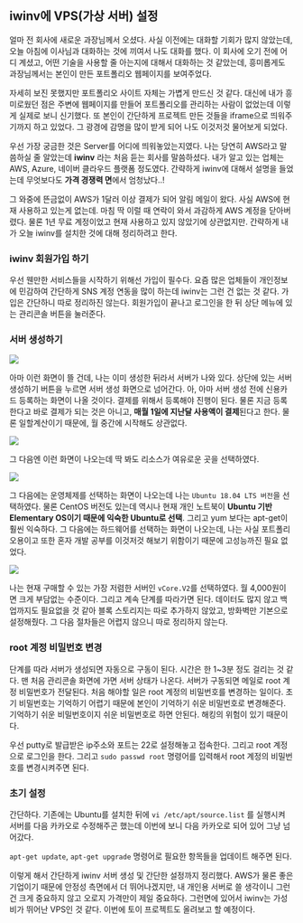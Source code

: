 ## iwinv에 VPS(가상 서버) 설정

얼마 전 회사에 새로운 과장님께서 오셨다. 사실 이전에는 대화할 기회가 많지 않았는데, 오늘 아침에 이사님과 대화하는 것에 끼여서 나도 대화를 했다. 이 회사에 오기 전에 어디 계셨고, 어떤 기술을 사용할 줄 아는지에 대해서 대화하는 것 같았는데, 흥미롭게도 과장님께서는 본인이 만든 포트폴리오 웹페이지를 보여주었다.

자세히 보진 못했지만 포트폴리오 사이트 자체는 가볍게 만드신 것 같다. 대신에 내가 흥미로웠던 점은 주변에 웹페이지를 만들어 포트폴리오를 관리하는 사람이 없었는데 이렇게 실제로 보니 신기했다. 또 본인이 간단하게 프로젝트 만든 것들을 iframe으로 띄워주기까지 하고 있었다. 그 광경에 감명을 많이 받게 되어 나도 이것저것 물어보게 되었다.

우선 가장 궁금한 것은 Server를 어디에 띄워놓았는지였다. 나는 당연히 AWS라고 말씀하실 줄 알았는데 **iwinv** 라는 처음 듣는 회사를 말씀하셨다. 내가 알고 있는 업체는 AWS, Azure, 네이버 클라우드 플랫폼 정도였다. 간략하게 iwinv에 대해서 설명을 들었는데 무엇보다도 **가격 경쟁력 면**에서 엄청났다..!

그 와중에 뜬금없이 AWS가 1달러 이상 결제가 되어 알림 메일이 왔다. 사실 AWS에 현재 사용하고 있는게 없는데. 마침 딱 이럴 때 연락이 와서 과감하게 AWS 계정을 닫아버렸다. 물론 1년 무료 계정이었고 현재 사용하고 있지 않았기에 상관없지만. 간략하게 내가 오늘 iwinv를 설치한 것에 대해 정리하려고 한다.

### iwinv 회원가입 하기

우선 웬만한 서비스들을 시작하기 위해선 가입이 필수다. 요즘 많은 업체들이 개인정보에 민감하여 간단하게 SNS 계정 연동을 많이 하는데 iwinv는 그런 건 없는 것 같다. 가입은 간단하니 따로 정리하진 않는다.  회원가입이 끝나고 로그인을 한 뒤 상단 메뉴에 있는 관리콘솔 버튼을 눌러준다.

### 서버 생성하기

![](https://drive.google.com/uc?id=1Rb3JITuBDbZf6UjGrwMBgNKvdqnjhUEU)

아마 이런 화면이 뜰 건데, 나는 이미 생성한 뒤라서 서버가 나와 있다. 상단에 있는 서버 생성하기 버튼을 누르면 서버 생성 화면으로 넘어간다. 아, 아마 서버 생성 전에 신용카드 등록하는 화면이 나올 것이다. 결제를 위해서 등록해야 진행이 된다. 물론 지금 등록한다고 바로 결제가 되는 것은 아니고, **매월 1일에 지난달 사용액이 결제**된다고 한다. 물론 일할계산이기 때문에, 월 중간에 시작해도 상관없다.

![](https://drive.google.com/uc?id=16FBidwqk-Sq6yufdQhMiH68sSS6-8KCa)

그 다음엔 이런 화면이 나오는데 딱 봐도 리소스가 여유로운 곳을 선택하였다. 

![](https://drive.google.com/uc?id=1lkWW9TF6XZGSVwK7yBU1oMWwY46Db8XG)

그 다음에는 운영체제를 선택하는 화면이 나오는데 나는 `Ubuntu 18.04 LTS 버전`을 선택하였다. 물론 CentOS 버전도 있는데 역시나 현재 개인 노트북이 **Ubuntu 기반 Elementary OS이기 때문에 익숙한 Ubuntu로 선택**. 그리고 yum 보다는 apt-get이 훨씬 익숙하다. 그 다음에는 하드웨어를 선택하는 화면이 나오는데, 나는 사실 포트폴리오용이고 또한 혼자 개발 공부를 이것저것 해보기 위함이기 때문에 고성능까진 필요 없었다. 

![](https://drive.google.com/uc?id=1-IqeU_QBgk8mx6ZrBsl1Yp_XszkPnQTw)

나는 현재 구매할 수 있는 가장 저렴한 서버인 `vCore.V2`를 선택하였다. 월 4,000원이면 크게 부담없는 수준이다. 그리고 계속 단계를 따라가면 된다. 데이터도 많지 않고 백업까지도 필요없을 것 같아 블록 스토리지는 따로 추가하지 않았고, 방화벽만 기본으로 설정해줬다. 그 다음 절차들은 어렵지 않으니 따로 정리하지 않는다.

### root 계정 비밀번호 변경

단계를 따라 서버가 생성되면 자동으로 구동이 된다. 시간은 한 1~3분 정도 걸리는 것 같다. 맨 처음 관리콘솔 화면에 가면 서버 상태가 나온다. 서버가 구동되면 메일로 root 계정 비밀번호가 전달된다. 처음 해야할 일은 root 계정의 비밀번호를 변경하는 일이다. 초기 비밀번호는 기억하기 어렵기 때문에 본인이 기억하기 쉬운 비밀번호로 변경해준다. 기억하기 쉬운 비밀번호이지 쉬운 비밀번호로 하면 안된다. 해킹의 위험이 있기 때문이다.

우선 putty로 발급받은 ip주소와 포트는 22로 설정해놓고 접속한다. 그리고 root 계정으로 로그인을 한다. 그리고 `sudo passwd root` 명령어를 입력해서 root 계정의 비밀번호를 변경시켜주면 된다.

### 초기 설정

간단하다. 기존에는 Ubuntu를 설치한 뒤에 `vi /etc/apt/source.list` 를 실행시켜 서버를 다음 카카오로 수정해주곤 했는데 이번에 보니 다음 카카오로 되어 있어 그냥 넘어갔다. 

`apt-get update`, `apt-get upgrade` 명령어로 필요한 항목들을 업데이트 해주면 된다.

이렇게 해서 간단하게 iwinv 서버 생성 및 간단한 설정까지 정리했다. AWS가 물론 좋은 기업이기 때문에 안정성 측면에서 더 뛰어나겠지만, 내 개인용 서버로 쓸 생각이니 그런건 크게 중요하지 않고 오로지 가격만이 제일 중요하다. 그런면에 있어서 iwinv는 가성비가 뛰어난 VPS인 것 같다. 이번에 토이 프로젝트도 올려보고 할 예정이다.
